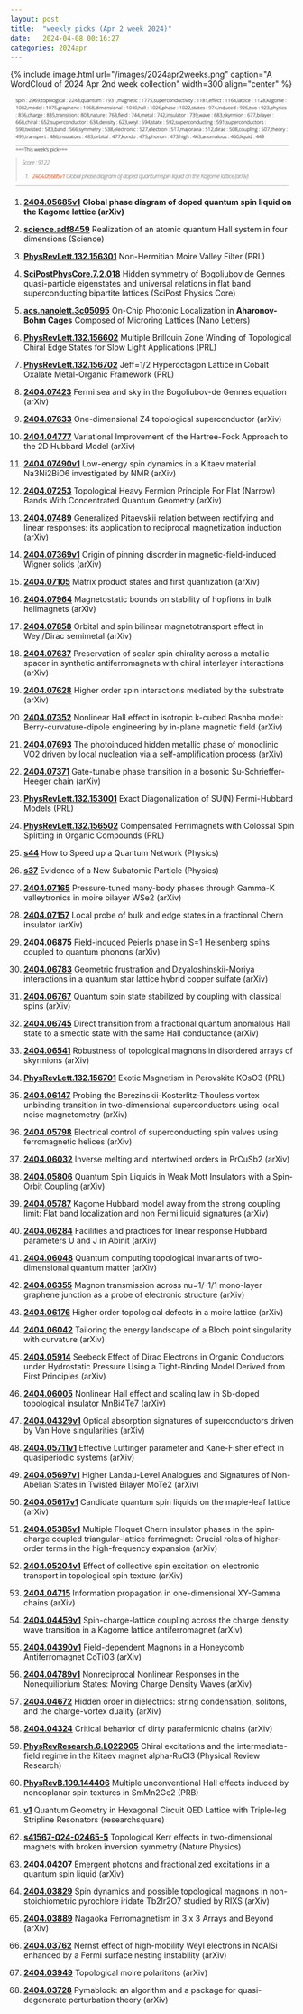 ```yaml
---
layout: post
title:  "weekly picks (Apr 2 week 2024)"
date:   2024-04-08 00:16:27
categories: 2024apr
---
```



{% include image.html url="/images/2024apr2weeks.png" caption="A WordCloud of 2024 Apr 2nd week collection" width=300 align="center" %}

<img src="/images/2024apr2weeks-pick.png">


1. **[2404.05685v1](https://arxiv.org/abs/2404.05685v1)** **Global phase diagram of doped quantum spin liquid on the Kagome lattice (arXiv)**



1. **[science.adf8459](https://www.science.org/doi/10.1126/science.adf8459)** Realization of an atomic quantum Hall system in four dimensions (Science)


1. **[PhysRevLett.132.156301](https://link.aps.org/doi/10.1103/PhysRevLett.132.156301)** Non-Hermitian Moire Valley Filter (PRL)


1. **[SciPostPhysCore.7.2.018](https://www.scipost.org/SciPostPhysCore.7.2.018)** Hidden symmetry of Bogoliubov de Gennes quasi-particle eigenstates and universal relations in flat band superconducting bipartite lattices (SciPost Physics Core)

1. **[acs.nanolett.3c05095](https://doi.org/10.1021/acs.nanolett.3c05095)** On-Chip Photonic Localization in **Aharonov-Bohm Cages** Composed of Microring Lattices (Nano Letters)



1. **[PhysRevLett.132.156602](https://link.aps.org/doi/10.1103/PhysRevLett.132.156602)** Multiple Brillouin Zone Winding of Topological Chiral Edge States for Slow Light Applications (PRL)

1. **[PhysRevLett.132.156702](https://link.aps.org/doi/10.1103/PhysRevLett.132.156702)** Jeff=1/2 Hyperoctagon Lattice in Cobalt Oxalate Metal-Organic Framework (PRL)



1. **[2404.07423](http://arxiv.org/abs/2404.07423)** Fermi sea and sky in the Bogoliubov-de Gennes equation (arXiv)

1. **[2404.07633](http://arxiv.org/abs/2404.07633)** One-dimensional Z4 topological superconductor (arXiv)

1. **[2404.04777](http://arxiv.org/abs/2404.04777)** Variational Improvement of the Hartree-Fock Approach to the 2D Hubbard Model (arXiv)

1. **[2404.07490v1](https://arxiv.org/abs/2404.07490v1)** Low-energy spin dynamics in a Kitaev material Na3Ni2BiO6 investigated by NMR (arXiv)

1. **[2404.07253](http://arxiv.org/abs/2404.07253)** Topological Heavy Fermion Principle For Flat (Narrow) Bands With Concentrated Quantum Geometry (arXiv)

1. **[2404.07489](http://arxiv.org/abs/2404.07489)** Generalized Pitaevskii relation between rectifying and linear responses: its application to reciprocal magnetization induction (arXiv)

1. **[2404.07369v1](https://arxiv.org/abs/2404.07369v1)** Origin of pinning disorder in magnetic-field-induced Wigner solids (arXiv)

1. **[2404.07105](http://arxiv.org/abs/2404.07105)** Matrix product states and first quantization (arXiv)

1. **[2404.07964](http://arxiv.org/abs/2404.07964)** Magnetostatic bounds on stability of hopfions in bulk helimagnets (arXiv)

1. **[2404.07858](http://arxiv.org/abs/2404.07858)** Orbital and spin bilinear magnetotransport effect in Weyl/Dirac semimetal (arXiv)

1. **[2404.07637](http://arxiv.org/abs/2404.07637)** Preservation of scalar spin chirality across a metallic spacer in synthetic antiferromagnets with chiral interlayer interactions (arXiv)

1. **[2404.07628](http://arxiv.org/abs/2404.07628)** Higher order spin interactions mediated by the substrate (arXiv)

1. **[2404.07352](http://arxiv.org/abs/2404.07352)** Nonlinear Hall effect in isotropic k-cubed Rashba model: Berry-curvature-dipole engineering by in-plane magnetic field (arXiv)

1. **[2404.07693](http://arxiv.org/abs/2404.07693)** The photoinduced hidden metallic phase of monoclinic VO2 driven by local nucleation via a self-amplification process (arXiv)

1. **[2404.07371](http://arxiv.org/abs/2404.07371)** Gate-tunable phase transition in a bosonic Su-Schrieffer-Heeger chain (arXiv)





1. **[PhysRevLett.132.153001](https://link.aps.org/doi/10.1103/PhysRevLett.132.153001)** Exact Diagonalization of SU(N) Fermi-Hubbard Models (PRL)

1. **[PhysRevLett.132.156502](https://link.aps.org/doi/10.1103/PhysRevLett.132.156502)** Compensated Ferrimagnets with Colossal Spin Splitting in Organic Compounds (PRL)

1. **[s44](https://physics.aps.org/articles/v17/s44)** How to Speed up a Quantum Network (Physics)

1. **[s37](https://physics.aps.org/articles/v17/s37)** Evidence of a New Subatomic Particle (Physics)





1. **[2404.07165](http://arxiv.org/abs/2404.07165)** Pressure-tuned many-body phases through Gamma-K valleytronics in moire bilayer WSe2 (arXiv)

1. **[2404.07157](http://arxiv.org/abs/2404.07157)** Local probe of bulk and edge states in a fractional Chern insulator (arXiv)

1. **[2404.06875](http://arxiv.org/abs/2404.06875)** Field-induced Peierls phase in S=1 Heisenberg spins coupled to quantum phonons (arXiv)

1. **[2404.06783](http://arxiv.org/abs/2404.06783)** Geometric frustration and Dzyaloshinskii-Moriya interactions in a quantum star lattice hybrid copper sulfate (arXiv)

1. **[2404.06767](http://arxiv.org/abs/2404.06767)** Quantum spin state stabilized by coupling with classical spins (arXiv)

1. **[2404.06745](http://arxiv.org/abs/2404.06745)** Direct transition from a fractional quantum anomalous Hall state to a smectic state with the same Hall conductance (arXiv)

1. **[2404.06541](http://arxiv.org/abs/2404.06541)** Robustness of topological magnons in disordered arrays of skyrmions (arXiv)




1. **[PhysRevLett.132.156701](https://link.aps.org/doi/10.1103/PhysRevLett.132.156701)** Exotic Magnetism in Perovskite KOsO3 (PRL)


1. **[2404.06147](http://arxiv.org/abs/2404.06147)** Probing the Berezinskii-Kosterlitz-Thouless vortex unbinding transition in two-dimensional superconductors using local noise magnetometry (arXiv)

1. **[2404.05798](http://arxiv.org/abs/2404.05798)** Electrical control of superconducting spin valves using ferromagnetic helices (arXiv)

1. **[2404.06032](http://arxiv.org/abs/2404.06032)** Inverse melting and intertwined orders in PrCuSb2 (arXiv)

1. **[2404.05806](http://arxiv.org/abs/2404.05806)** Quantum Spin Liquids in Weak Mott Insulators with a Spin-Orbit Coupling (arXiv)

1. **[2404.05787](http://arxiv.org/abs/2404.05787)** Kagome Hubbard model away from the strong coupling limit: Flat band localization and non Fermi liquid signatures (arXiv)

1. **[2404.06284](http://arxiv.org/abs/2404.06284)** Facilities and practices for linear response Hubbard parameters U and J in Abinit (arXiv)

1. **[2404.06048](http://arxiv.org/abs/2404.06048)** Quantum computing topological invariants of two-dimensional quantum matter (arXiv)

1. **[2404.06355](http://arxiv.org/abs/2404.06355)** Magnon transmission across nu=1/-1/1 mono-layer graphene junction as a probe of electronic structure (arXiv)

1. **[2404.06176](http://arxiv.org/abs/2404.06176)** Higher order topological defects in a moire lattice (arXiv)

1. **[2404.06042](http://arxiv.org/abs/2404.06042)** Tailoring the energy landscape of a Bloch point singularity with curvature (arXiv)

1. **[2404.05914](http://arxiv.org/abs/2404.05914)** Seebeck Effect of Dirac Electrons in Organic Conductors under Hydrostatic Pressure Using a Tight-Binding Model Derived from First Principles (arXiv)

1. **[2404.06005](http://arxiv.org/abs/2404.06005)** Nonlinear Hall effect and scaling law in Sb-doped topological insulator MnBi4Te7 (arXiv)


1. **[2404.04329v1](https://arxiv.org/abs/2404.04329v1)** Optical absorption signatures of superconductors driven by Van Hove singularities (arXiv)

1. **[2404.05711v1](https://arxiv.org/abs/2404.05711v1)** Effective Luttinger parameter and Kane-Fisher effect in quasiperiodic systems (arXiv)

1. **[2404.05697v1](https://arxiv.org/abs/2404.05697v1)** Higher Landau-Level Analogues and Signatures of Non-Abelian States in Twisted Bilayer MoTe2 (arXiv)


1. **[2404.05617v1](https://arxiv.org/abs/2404.05617v1)** Candidate quantum spin liquids on the maple-leaf lattice (arXiv)

1. **[2404.05385v1](https://arxiv.org/abs/2404.05385v1)** Multiple Floquet Chern insulator phases in the spin-charge coupled triangular-lattice ferrimagnet: Crucial roles of higher-order terms in the high-frequency expansion (arXiv)

1. **[2404.05204v1](https://arxiv.org/abs/2404.05204v1)** Effect of collective spin excitation on electronic transport in topological spin texture (arXiv)

1. **[2404.04715](http://arxiv.org/abs/2404.04715)** Information propagation in one-dimensional XY-Gamma chains (arXiv)

1. **[2404.04459v1](https://arxiv.org/abs/2404.04459v1)** Spin-charge-lattice coupling across the charge density wave transition in a Kagome lattice antiferromagnet (arXiv)

1. **[2404.04390v1](https://arxiv.org/abs/2404.04390v1)** Field-dependent Magnons in a Honeycomb Antiferromagnet CoTiO3 (arXiv)

1. **[2404.04789v1](https://arxiv.org/abs/2404.04789v1)** Nonreciprocal Nonlinear Responses in the Nonequilibrium States: Moving Charge Density Waves (arXiv)

1. **[2404.04672](http://arxiv.org/abs/2404.04672)** Hidden order in dielectrics: string condensation, solitons, and the charge-vortex duality (arXiv)

1. **[2404.04324](http://arxiv.org/abs/2404.04324)** Critical behavior of dirty parafermionic chains (arXiv)




1. **[PhysRevResearch.6.L022005](https://link.aps.org/doi/10.1103/PhysRevResearch.6.L022005)** Chiral excitations and the intermediate-field regime in the Kitaev magnet alpha-RuCl3 (Physical Review Research)

1. **[PhysRevB.109.144406](https://link.aps.org/doi/10.1103/PhysRevB.109.144406)** Multiple unconventional Hall effects induced by noncoplanar spin textures in SmMn2Ge2 (PRB)

1. **[v1](https://www.researchsquare.com/article/rs-3979123/v1)** Quantum Geometry in Hexagonal Circuit QED Lattice with Triple-leg Stripline Resonators (researchsquare)




1. **[s41567-024-02465-5](https://www.nature.com/articles/s41567-024-02465-5)** Topological Kerr effects in two-dimensional magnets with broken inversion symmetry (Nature Physics)


1. **[2404.04207](http://arxiv.org/abs/2404.04207)** Emergent photons and fractionalized excitations in a quantum spin liquid (arXiv)

1. **[2404.03829](http://arxiv.org/abs/2404.03829)** Spin dynamics and possible topological magnons in non-stoichiometric pyrochlore iridate Tb2Ir2O7 studied by RIXS (arXiv)

1. **[2404.03889](http://arxiv.org/abs/2404.03889)** Nagaoka Ferromagnetism in 3 x 3 Arrays and Beyond (arXiv)

1. **[2404.03762](http://arxiv.org/abs/2404.03762)** Nernst effect of high-mobility Weyl electrons in NdAlSi enhanced by a Fermi surface nesting instability (arXiv)

1. **[2404.03949](http://arxiv.org/abs/2404.03949)** Topological moire polaritons (arXiv)

1. **[2404.03728](http://arxiv.org/abs/2404.03728)** Pymablock: an algorithm and a package for quasi-degenerate perturbation theory (arXiv)


